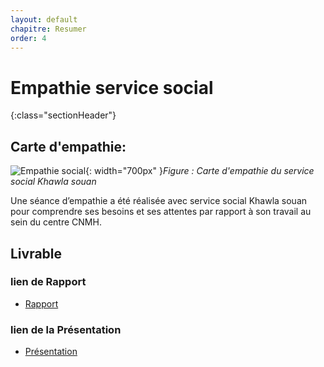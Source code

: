 ```yaml
---
layout: default
chapitre: Resumer
order: 4
---
```

# Empathie service social 
{:class="sectionHeader"}

<!-- new slide -->
## Carte d'empathie:
![Empathie social](/besoin/empathie-social/images/carte-empathie-service-social.png){: width="700px" }*Figure : Carte d'empathie du service social Khawla souan*

<!-- note -->

Une séance d’empathie a été réalisée avec service social Khawla souan pour comprendre ses besoins et ses attentes par rapport à son travail au sein du centre CNMH.

<!-- new slide -->

## Livrable

### lien de Rapport
- [Rapport](/besoin/empathie-social/rapport.html)

### lien de la  Présentation
- [Présentation](/besoin/empathie-social/presentation.html)

<!-- new slide -->
